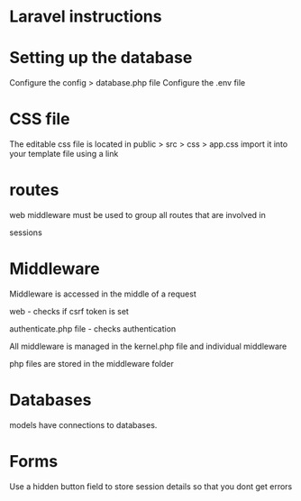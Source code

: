 # Laravel instructions

Setting up the database
========================

Configure the config > database.php file
Configure the .env file

CSS file
=========
The editable css file is located in public > src > css > app.css
import it into your template file using a link

routes
=====

web middleware must be used to group all routes that are involved in 

sessions

Middleware
===========
Middleware is accessed in the middle of a request

web - checks if csrf token is set

authenticate.php file - checks authentication

All middleware is managed in the kernel.php file and individual middleware 

php files are stored in the middleware folder

Databases
==========

models have connections to databases.

Forms
=====

Use a hidden button field to store session details so that you dont get errors
